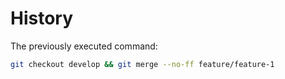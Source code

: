 # History

The previously executed command:

```sh
git checkout develop && git merge --no-ff feature/feature-1
```
